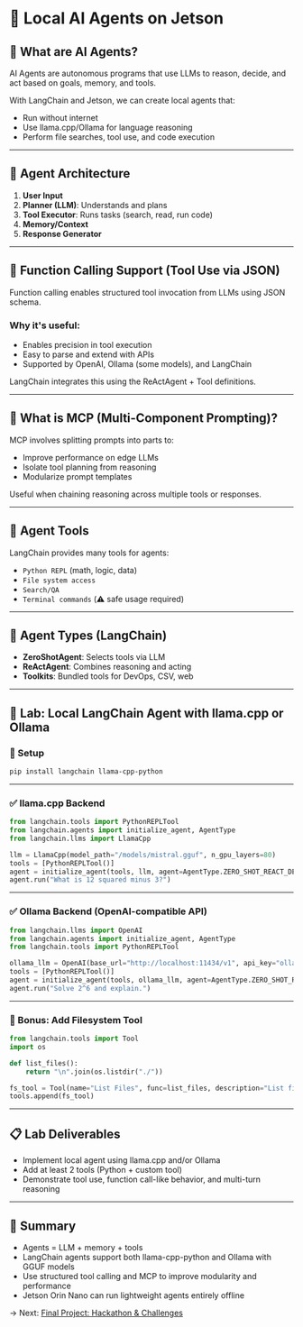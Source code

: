 # 🤖 Local AI Agents on Jetson

## 🧠 What are AI Agents?

AI Agents are autonomous programs that use LLMs to reason, decide, and act based on goals, memory, and tools.

With LangChain and Jetson, we can create local agents that:

* Run without internet
* Use llama.cpp/Ollama for language reasoning
* Perform file searches, tool use, and code execution

---

## 🔧 Agent Architecture

1. **User Input**
2. **Planner (LLM)**: Understands and plans
3. **Tool Executor**: Runs tasks (search, read, run code)
4. **Memory/Context**
5. **Response Generator**

---

## 🤝 Function Calling Support (Tool Use via JSON)

Function calling enables structured tool invocation from LLMs using JSON schema.

### Why it's useful:

* Enables precision in tool execution
* Easy to parse and extend with APIs
* Supported by OpenAI, Ollama (some models), and LangChain

LangChain integrates this using the ReActAgent + Tool definitions.

---

## 🧰 What is MCP (Multi-Component Prompting)?

MCP involves splitting prompts into parts to:

* Improve performance on edge LLMs
* Isolate tool planning from reasoning
* Modularize prompt templates

Useful when chaining reasoning across multiple tools or responses.

---

## 🔌 Agent Tools

LangChain provides many tools for agents:

* `Python REPL` (math, logic, data)
* `File system access`
* `Search/QA`
* `Terminal commands` (⚠️ safe usage required)

---

## 🚀 Agent Types (LangChain)

* **ZeroShotAgent**: Selects tools via LLM
* **ReActAgent**: Combines reasoning and acting
* **Toolkits**: Bundled tools for DevOps, CSV, web

---

## 🧪 Lab: Local LangChain Agent with llama.cpp or Ollama

### 🧰 Setup

```bash
pip install langchain llama-cpp-python
```

---

### ✅ llama.cpp Backend

```python
from langchain.tools import PythonREPLTool
from langchain.agents import initialize_agent, AgentType
from langchain.llms import LlamaCpp

llm = LlamaCpp(model_path="/models/mistral.gguf", n_gpu_layers=80)
tools = [PythonREPLTool()]
agent = initialize_agent(tools, llm, agent=AgentType.ZERO_SHOT_REACT_DESCRIPTION, verbose=True)
agent.run("What is 12 squared minus 3?")
```

---

### ✅ Ollama Backend (OpenAI-compatible API)

```python
from langchain.llms import OpenAI
from langchain.agents import initialize_agent, AgentType
from langchain.tools import PythonREPLTool

ollama_llm = OpenAI(base_url="http://localhost:11434/v1", api_key="ollama")
tools = [PythonREPLTool()]
agent = initialize_agent(tools, ollama_llm, agent=AgentType.ZERO_SHOT_REACT_DESCRIPTION, verbose=True)
agent.run("Solve 2^6 and explain.")
```

---

### 🧪 Bonus: Add Filesystem Tool

```python
from langchain.tools import Tool
import os

def list_files():
    return "\n".join(os.listdir("./"))

fs_tool = Tool(name="List Files", func=list_files, description="List files in current directory")
tools.append(fs_tool)
```

---

## 📋 Lab Deliverables

* Implement local agent using llama.cpp and/or Ollama
* Add at least 2 tools (Python + custom tool)
* Demonstrate tool use, function call-like behavior, and multi-turn reasoning

---

## 🧠 Summary

* Agents = LLM + memory + tools
* LangChain agents support both llama-cpp-python and Ollama with GGUF models
* Use structured tool calling and MCP to improve modularity and performance
* Jetson Orin Nano can run lightweight agents entirely offline

→ Next: [Final Project: Hackathon & Challenges](11_final_challenges_hackathon.md)
